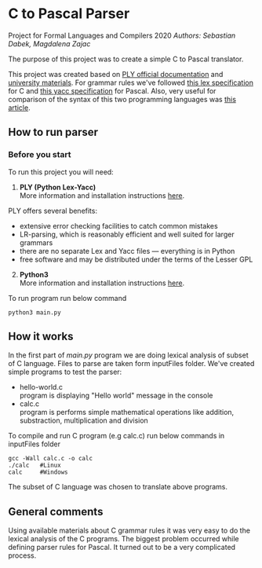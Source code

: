 # C to Pascal Parser
Project for Formal Languages and Compilers 2020
*Authors: Sebastian Dabek, Magdalena Zajac*

The purpose of this project was to create a simple C to Pascal translator.

This project was created based on [PLY official documentation](https://www.dabeaz.com/ply/) and [university materials](http://home.agh.edu.pl/~mkuta/tklab/ply/ply.html). For grammar rules we've followed [this lex specification](https://www.lysator.liu.se/c/ANSI-C-grammar-l.html) for C and [this yacc specification](http://www.moorecad.com/standardpascal/pascal.y) for Pascal. Also, very useful for comparison of the syntax of this two programming languages was [this article](http://www.cs.gordon.edu/courses/cs320/handouts/C_C++_Syntax_vs_Pascal.html).

## How to run parser

### Before you start
To run this project you will need:
1. **PLY (Python Lex-Yacc)**<br>
More information and installation instructions [here](http://www.dabeaz.com/ply/index.html).

PLY offers several benefits:
- extensive error checking facilities to catch common mistakes
- LR-parsing, which is reasonably efficient and well suited for larger grammars
- there are no separate Lex and Yacc files — everything is in Python
- free software and may be distributed under the terms of the Lesser GPL
2. **Python3**<br>
More information and installation instructions [here](https://www.python.org/downloads/).

To run program run below command
```shell
python3 main.py
```
## How it works
In the first part of *main.py* program we are doing lexical analysis of subset of C language. Files to parse are taken form inputFiles folder. We've created simple programs to test the parser:
- hello-world.c<br>
program is displaying "Hello world" message in the console
- calc.c<br>
program is performs simple mathematical operations like addition, substraction, multiplication and division

To compile and run C program (e.g calc.c) run below commands in inputFiles folder
```shell
gcc -Wall calc.c -o calc
./calc   #Linux
calc     #Windows
```
The subset of C language was chosen to translate above programs.

## General comments
Using available materials about C grammar rules it was very easy to do the lexical analysis of the C programs. The biggest problem occurred while defining parser rules for Pascal. It turned out to be a very complicated process.
